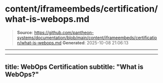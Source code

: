 # content/iframeembeds/certification/what-is-webops.md

> **Source**: https://github.com/pantheon-systems/documentation/blob/main/content/iframeembeds/certification/what-is-webops.md
> **Generated**: 2025-10-08 21:06:13

---

---
title: WebOps Certification
subtitle: "What is WebOps?"
---

<Partial file="certification-guide/what-is-webops.md" />
